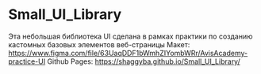 # Small_UI_Library
Эта небольшая библиотека UI сделана в рамках практики по созданию кастомных базовых элементов веб-страницы
Макет: https://www.figma.com/file/63UaqDDF1bWmhZIYombWRr/AvisAcademy-practice-UI
Github Pages: https://shaggyba.github.io/Small_UI_Library/
